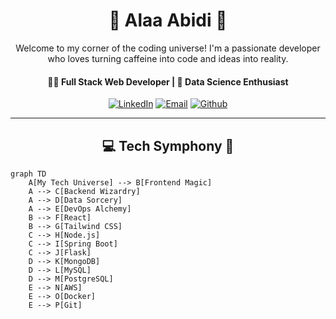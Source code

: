 <div align="center">

# 🚀 Alaa Abidi 🚀
Welcome to my corner of the coding universe! I'm a passionate developer who loves turning caffeine into code and ideas into reality. 
#### 👨‍💻 Full Stack Web Developer | 🧠 Data Science Enthusiast

[![LinkedIn](https://img.shields.io/badge/LinkedIn-0077B5?style=for-the-badge&logo=linkedin&logoColor=white)](https://linkedin.com/in/abidialaa)
[![Email](https://img.shields.io/badge/Email-D14836?style=for-the-badge&logo=gmail&logoColor=white)](mailto:aladdinabidi@duck.com)
[![Github](https://img.shields.io/github/followers/alaa-1?label=Follow&style=for-the-badge&logo=github&logoColor=white)](https://github.com/alaa-1)

</div>

---

<div align="center">

## 💻 Tech Symphony 🎼

</div>

```mermaid
graph TD
    A[My Tech Universe] --> B[Frontend Magic]
    A --> C[Backend Wizardry]
    A --> D[Data Sorcery]
    A --> E[DevOps Alchemy]
    B --> F[React]
    B --> G[Tailwind CSS]
    C --> H[Node.js]
    C --> I[Spring Boot]
    C --> J[Flask]
    D --> K[MongoDB]
    D --> L[MySQL]
    D --> M[PostgreSQL]
    E --> N[AWS]
    E --> O[Docker]
    E --> P[Git]
```

